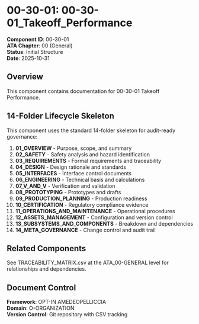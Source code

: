 # 00-30-01: 00-30-01_Takeoff_Performance

**Component ID**: 00-30-01  
**ATA Chapter**: 00 (General)  
**Status**: Initial Structure  
**Date**: 2025-10-31  

## Overview
This component contains documentation for 00-30-01 Takeoff Performance.

## 14-Folder Lifecycle Skeleton
This component uses the standard 14-folder skeleton for audit-ready governance:

1. **01_OVERVIEW** - Purpose, scope, and summary
2. **02_SAFETY** - Safety analysis and hazard identification
3. **03_REQUIREMENTS** - Formal requirements and traceability
4. **04_DESIGN** - Design rationale and standards
5. **05_INTERFACES** - Interface control documents
6. **06_ENGINEERING** - Technical basis and calculations
7. **07_V_AND_V** - Verification and validation
8. **08_PROTOTYPING** - Prototypes and drafts
9. **09_PRODUCTION_PLANNING** - Production readiness
10. **10_CERTIFICATION** - Regulatory compliance evidence
11. **11_OPERATIONS_AND_MAINTENANCE** - Operational procedures
12. **12_ASSETS_MANAGEMENT** - Configuration and version control
13. **13_SUBSYSTEMS_AND_COMPONENTS** - Breakdown and dependencies
14. **14_META_GOVERNANCE** - Change control and audit trail

## Related Components
See TRACEABILITY_MATRIX.csv at the ATA_00-GENERAL level for relationships and dependencies.

## Document Control
**Framework**: OPT-IN AMEDEOPELLICCIA  
**Domain**: O-ORGANIZATION  
**Version Control**: Git repository with CSV tracking  
